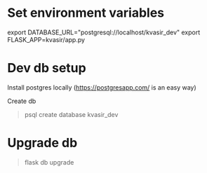 # Set environment variables
export DATABASE_URL="postgresql://localhost/kvasir_dev"
export FLASK_APP=kvasir/app.py

# Dev db setup
Install postgres locally (https://postgresapp.com/ is an easy way)

Create db
> psql
> create database kvasir_dev

# Upgrade db
> flask db upgrade